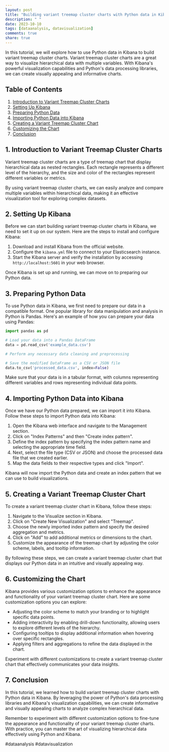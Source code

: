 ```yaml
---
layout: post
title: "Building variant treemap cluster charts with Python data in Kibana"
description: " "
date: 2023-10-10
tags: [dataanalysis, datavisualization]
comments: true
share: true
---
```


In this tutorial, we will explore how to use Python data in Kibana to build variant treemap cluster charts. Variant treemap cluster charts are a great way to visualize hierarchical data with multiple variables. With Kibana's powerful visualization capabilities and Python's data processing libraries, we can create visually appealing and informative charts.

## Table of Contents
1. [Introduction to Variant Treemap Cluster Charts](#introduction)
2. [Setting Up Kibana](#setup)
3. [Preparing Python Data](#preparing-data)
4. [Importing Python Data into Kibana](#importing-data)
5. [Creating a Variant Treemap Cluster Chart](#creating-chart)
6. [Customizing the Chart](#customizing)
7. [Conclusion](#conclusion)

## 1. Introduction to Variant Treemap Cluster Charts <a name="introduction"></a>

Variant treemap cluster charts are a type of treemap chart that display hierarchical data as nested rectangles. Each rectangle represents a different level of the hierarchy, and the size and color of the rectangles represent different variables or metrics.

By using variant treemap cluster charts, we can easily analyze and compare multiple variables within hierarchical data, making it an effective visualization tool for exploring complex datasets.

## 2. Setting Up Kibana <a name="setup"></a>

Before we can start building variant treemap cluster charts in Kibana, we need to set it up on our system. Here are the steps to install and configure Kibana:

1. Download and install Kibana from the official website.
2. Configure the `kibana.yml` file to connect to your Elasticsearch instance.
3. Start the Kibana server and verify the installation by accessing `http://localhost:5601` in your web browser.

Once Kibana is set up and running, we can move on to preparing our Python data.

## 3. Preparing Python Data <a name="preparing-data"></a>

To use Python data in Kibana, we first need to prepare our data in a compatible format. One popular library for data manipulation and analysis in Python is Pandas. Here's an example of how you can prepare your data using Pandas:

```python
import pandas as pd

# Load your data into a Pandas DataFrame
data = pd.read_csv('example_data.csv')

# Perform any necessary data cleaning and preprocessing

# Save the modified DataFrame as a CSV or JSON file
data.to_csv('processed_data.csv', index=False)
```

Make sure that your data is in a tabular format, with columns representing different variables and rows representing individual data points.

## 4. Importing Python Data into Kibana <a name="importing-data"></a>

Once we have our Python data prepared, we can import it into Kibana. Follow these steps to import Python data into Kibana:

1. Open the Kibana web interface and navigate to the Management section.
2. Click on "Index Patterns" and then "Create index pattern".
3. Define the index pattern by specifying the index pattern name and selecting the appropriate time field.
4. Next, select the file type (CSV or JSON) and choose the processed data file that we created earlier.
5. Map the data fields to their respective types and click "Import".

Kibana will now import the Python data and create an index pattern that we can use to build visualizations.

## 5. Creating a Variant Treemap Cluster Chart <a name="creating-chart"></a>

To create a variant treemap cluster chart in Kibana, follow these steps:

1. Navigate to the Visualize section in Kibana.
2. Click on "Create New Visualization" and select "Treemap".
3. Choose the newly imported index pattern and specify the desired aggregation and metrics.
4. Click on "Add" to add additional metrics or dimensions to the chart.
5. Customize the appearance of the treemap chart by adjusting the color scheme, labels, and tooltip information.

By following these steps, we can create a variant treemap cluster chart that displays our Python data in an intuitive and visually appealing way.

## 6. Customizing the Chart <a name="customizing"></a>

Kibana provides various customization options to enhance the appearance and functionality of your variant treemap cluster chart. Here are some customization options you can explore:

- Adjusting the color scheme to match your branding or to highlight specific data points.
- Adding interactivity by enabling drill-down functionality, allowing users to explore different levels of the hierarchy.
- Configuring tooltips to display additional information when hovering over specific rectangles.
- Applying filters and aggregations to refine the data displayed in the chart.

Experiment with different customizations to create a variant treemap cluster chart that effectively communicates your data insights.

## 7. Conclusion <a name="conclusion"></a>

In this tutorial, we learned how to build variant treemap cluster charts with Python data in Kibana. By leveraging the power of Python's data processing libraries and Kibana's visualization capabilities, we can create informative and visually appealing charts to analyze complex hierarchical data.

Remember to experiment with different customization options to fine-tune the appearance and functionality of your variant treemap cluster charts. With practice, you can master the art of visualizing hierarchical data effectively using Python and Kibana.

#dataanalysis #datavisualization